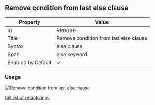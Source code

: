 ## Remove condition from last else clause

| Property | Value |
| -------- | ----- |
| Id | RR0099 |
| Title | Remove condition from last else clause |
| Syntax | else clause |
| Span | else keyword |
| Enabled by Default | &#x2713; |

### Usage

![Remove condition from last else clause](../../images/refactorings/RemoveConditionFromLastElse.png)

[full list of refactorings](Refactorings.md)